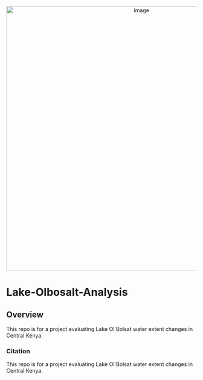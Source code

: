 <div style="text-align: center;">
  <a href="https://docs.google.com/presentation/d/15AqhQSxbfynNi3oMYDvdMoE3JqXS1cTy/edit?usp=drive_link&ouid=109886203603461803715&rtpof=true&sd=true">
    <img src="https://docs.google.com/presentation/d/15AqhQSxbfynNi3oMYDvdMoE3JqXS1cTy/edit?usp=drive_link&ouid=109886203603461803715&rtpof=true&sd=true" alt="image" width="700">
  </a>
</div>

# Lake-Olbosalt-Analysis

## Overview

This repo is for a project evaluating Lake Ol'Bolsat water extent changes in Central Kenya.

### Citation


This repo is for a project evaluating Lake Ol'Bolsat water extent changes in Central Kenya.
